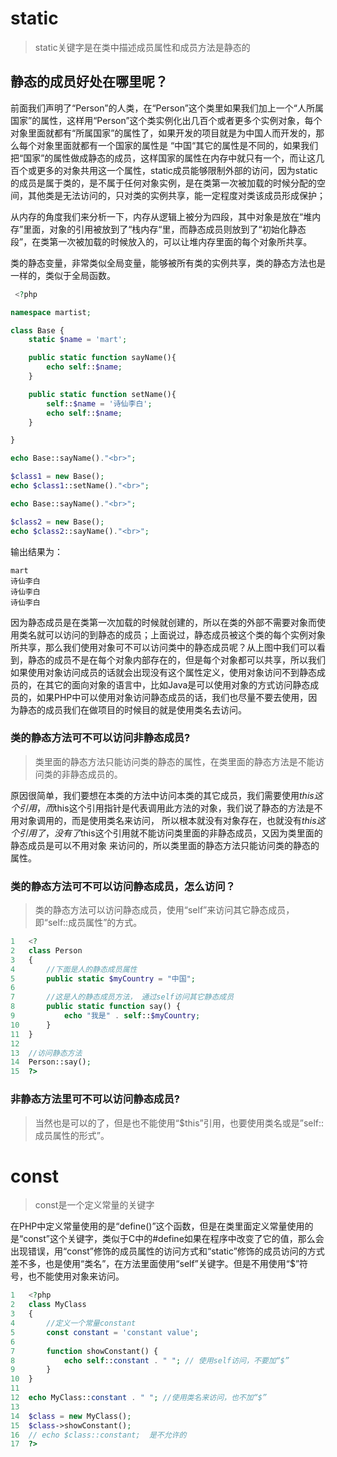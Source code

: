 # static

> static关键字是在类中描述成员属性和成员方法是静态的

## 静态的成员好处在哪里呢？

前面我们声明了“Person”的人类，在“Person”这个类里如果我们加上一个“人所属国家”的属性，这样用“Person”这个类实例化出几百个或者更多个实例对象，每个对象里面就都有“所属国家”的属性了，如果开发的项目就是为中国人而开发的，那么每个对象里面就都有一个国家的属性是 “中国“其它的属性是不同的，如果我们把“国家”的属性做成静态的成员，这样国家的属性在内存中就只有一个，而让这几百个或更多的对象共用这一个属性，static成员能够限制外部的访问，因为static的成员是属于类的，是不属于任何对象实例，是在类第一次被加载的时候分配的空间，其他类是无法访问的，只对类的实例共享，能一定程度对类该成员形成保护；

从内存的角度我们来分析一下，内存从逻辑上被分为四段，其中对象是放在“堆内存”里面，对象的引用被放到了“栈内存“里，而静态成员则放到了“初始化静态段”，在类第一次被加载的时候放入的，可以让堆内存里面的每个对象所共享。

类的静态变量，非常类似全局变量，能够被所有类的实例共享，类的静态方法也是一样的，类似于全局函数。

```php
 <?php

namespace martist;

class Base {
    static $name = 'mart';

    public static function sayName(){
        echo self::$name;
    }

    public static function setName(){
        self::$name = '诗仙李白';
        echo self::$name;
    }

}

echo Base::sayName()."<br>";

$class1 = new Base();
echo $class1::setName()."<br>";

echo Base::sayName()."<br>";

$class2 = new Base();
echo $class2::sayName()."<br>";

```

输出结果为：

```
mart
诗仙李白
诗仙李白
诗仙李白

```

因为静态成员是在类第一次加载的时候就创建的，所以在类的外部不需要对象而使用类名就可以访问的到静态的成员；上面说过，静态成员被这个类的每个实例对象所共享，那么我们使用对象可不可以访问类中的静态成员呢？从上图中我们可以看到，静态的成员不是在每个对象内部存在的，但是每个对象都可以共享，所以我们如果使用对象访问成员的话就会出现没有这个属性定义，使用对象访问不到静态成员的，在其它的面向对象的语言中，比如Java是可以使用对象的方式访问静态成员的，如果PHP中可以使用对象访问静态成员的话，我们也尽量不要去使用，因为静态的成员我们在做项目的时候目的就是使用类名去访问。

### 类的静态方法可不可以访问非静态成员?

> 类里面的静态方法只能访问类的静态的属性，在类里面的静态方法是不能访问类的非静态成员的。

原因很简单，我们要想在本类的方法中访问本类的其它成员，我们需要使用$this这个引用，而$this这个引用指针是代表调用此方法的对象，我们说了静态的方法是不用对象调用的，而是使用类名来访问， 所以根本就没有对象存在，也就没有$this这个引用了，没有了$this这个引用就不能访问类里面的非静态成员，又因为类里面的静态成员是可以不用对象 来访问的，所以类里面的静态方法只能访问类的静态的属性。

### 类的静态方法可不可以访问静态成员，怎么访问？

> 类的静态方法可以访问静态成员，使用“self”来访问其它静态成员，即“self::成员属性”的方式。

```php
1	<?
2	class Person
3	{
4	    //下面是人的静态成员属性
5	    public static $myCountry = "中国";
6
7	    //这是人的静态成员方法， 通过self访问其它静态成员
8	    public static function say() {
9	        echo "我是" . self::$myCountry;
10	    }
11	}
12
13	//访问静态方法
14	Person::say();
15	?>

```

### 非静态方法里可不可以访问静态成员?

> 当然也是可以的了，但是也不能使用“$this”引用，也要使用类名或是”self::成员属性的形式”。

# const

> const是一个定义常量的关键字

在PHP中定义常量使用的是“define()”这个函数，但是在类里面定义常量使用的是“const”这个关键字，类似于C中的#define如果在程序中改变了它的值，那么会出现错误，用“const”修饰的成员属性的访问方式和“static”修饰的成员访问的方式差不多，也是使用“类名”，在方法里面使用“self”关键字。但是不用使用“$”符号，也不能使用对象来访问。

```php
1	<?php
2	class MyClass
3	{
4	    //定义一个常量constant
5	    const constant = 'constant value';
6
7	    function showConstant() {
8	        echo self::constant . " "; // 使用self访问，不要加“$”
9	    }
10	}
11
12	echo MyClass::constant . " "; //使用类名来访问，也不加“$”
13
14	$class = new MyClass();
15	$class->showConstant();
16	// echo $class::constant;  是不允许的
17	?>
```